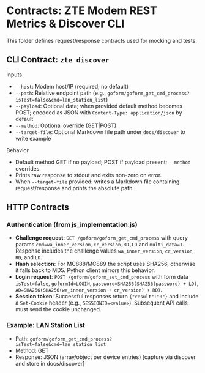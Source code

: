# Contracts: ZTE Modem REST Metrics & Discover CLI

This folder defines request/response contracts used for mocking and tests.

## CLI Contract: `zte discover`

Inputs
- `--host`: Modem host/IP (required; no default)
- `--path`: Relative endpoint path (e.g., `goform/goform_get_cmd_process?isTest=false&cmd=lan_station_list`)
- `--payload`: Optional data; when provided default method becomes POST; encoded as JSON with `Content-Type: application/json` by default
- `--method`: Optional override (GET|POST)
- `--target-file`: Optional Markdown file path under `docs/discover` to write example

Behavior
- Default method GET if no payload; POST if payload present; `--method` overrides.
- Prints raw response to stdout and exits non-zero on error.
- When `--target-file` provided: writes a Markdown file containing request/response and prints the absolute path.

## HTTP Contracts

### Authentication (from js_implementation.js)
- **Challenge request**: `GET /goform/goform_get_cmd_process` with query params `cmd=wa_inner_version,cr_version,RD,LD` and `multi_data=1`. Response includes the challenge values `wa_inner_version`, `cr_version`, `RD`, and `LD`.
- **Hash selection**: For MC888/MC889 the script uses SHA256, otherwise it falls back to MD5. Python client mirrors this behavior.
- **Login request**: `POST /goform/goform_set_cmd_process` with form data `isTest=false`, `goformId=LOGIN`, `password=SHA256(SHA256(password) + LD)`, `AD=SHA256(SHA256(wa_inner_version + cr_version) + RD)`.
- **Session token**: Successful responses return `{"result":"0"}` and include a `Set-Cookie` header (e.g., `SESSIONID=<value>`). Subsequent API calls must send the cookie unchanged.

### Example: LAN Station List
- Path: `goform/goform_get_cmd_process?isTest=false&cmd=lan_station_list`
- Method: GET
- Response: JSON (array/object per device entries) [capture via discover and store in docs/discover]
